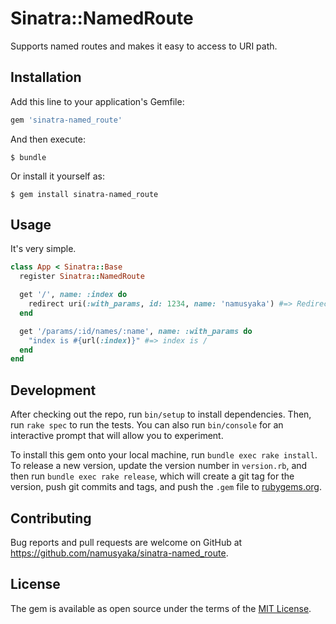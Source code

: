 # Sinatra::NamedRoute

Supports named routes and makes it easy to access to URI path.

## Installation

Add this line to your application's Gemfile:

```ruby
gem 'sinatra-named_route'
```

And then execute:

    $ bundle

Or install it yourself as:

    $ gem install sinatra-named_route

## Usage

It's very simple.

```ruby
class App < Sinatra::Base
  register Sinatra::NamedRoute

  get '/', name: :index do
    redirect uri(:with_params, id: 1234, name: 'namusyaka') #=> Redirect to /params/1234/names/namusyaka
  end

  get '/params/:id/names/:name', name: :with_params do
    "index is #{url(:index)}" #=> index is /
  end
end
```

## Development

After checking out the repo, run `bin/setup` to install dependencies. Then, run `rake spec` to run the tests. You can also run `bin/console` for an interactive prompt that will allow you to experiment.

To install this gem onto your local machine, run `bundle exec rake install`. To release a new version, update the version number in `version.rb`, and then run `bundle exec rake release`, which will create a git tag for the version, push git commits and tags, and push the `.gem` file to [rubygems.org](https://rubygems.org).

## Contributing

Bug reports and pull requests are welcome on GitHub at https://github.com/namusyaka/sinatra-named_route.


## License

The gem is available as open source under the terms of the [MIT License](http://opensource.org/licenses/MIT).

